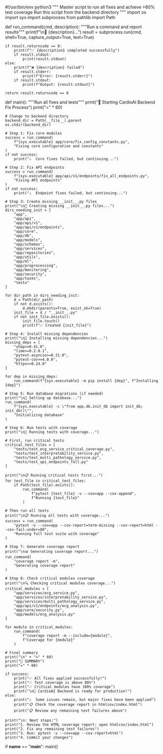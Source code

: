 #!/usr/bin/env python3
"""
Master script to run all fixes and achieve >80% test coverage
Run this script from the backend directory
"""
import os
import sys
import subprocess
from pathlib import Path

def run_command(cmd, description):
    """Run a command and report results"""
    print(f"\n🔧 {description}...")
    result = subprocess.run(cmd, shell=True, capture_output=True, text=True)

    if result.returncode == 0:
        print(f"✅ {description} completed successfully")
        if result.stdout:
            print(result.stdout)
    else:
        print(f"❌ {description} failed")
        if result.stderr:
            print(f"Error: {result.stderr}")
        if result.stdout:
            print(f"Output: {result.stdout}")

    return result.returncode == 0

def main():
    """Run all fixes and tests"""
    print("🚀 Starting CardioAI Backend Fix Process")
    print("=" * 60)

    # Change to backend directory
    backend_dir = Path(__file__).parent
    os.chdir(backend_dir)

    # Step 1: Fix core modules
    success = run_command(
        f"{sys.executable} app/core/fix_config_constants.py",
        "Fixing core configuration and constants"
    )
    if not success:
        print("⚠️  Core fixes failed, but continuing...")

    # Step 2: Fix API endpoints
    success = run_command(
        f"{sys.executable} app/api/v1/endpoints/fix_all_endpoints.py",
        "Fixing API endpoints"
    )
    if not success:
        print("⚠️  Endpoint fixes failed, but continuing...")

    # Step 3: Create missing __init__.py files
    print("\n🔧 Creating missing __init__.py files...")
    dirs_needing_init = [
        "app",
        "app/api",
        "app/api/v1",
        "app/api/v1/endpoints",
        "app/core",
        "app/db",
        "app/models",
        "app/schemas",
        "app/services",
        "app/repositories",
        "app/utils",
        "app/ml",
        "app/preprocessing",
        "app/monitoring",
        "app/security",
        "app/tasks",
        "tests"
    ]

    for dir_path in dirs_needing_init:
        d = Path(dir_path)
        if not d.exists():
            d.mkdir(parents=True, exist_ok=True)
        init_file = d / "__init__.py"
        if not init_file.exists():
            init_file.touch()
            print(f"✅ Created {init_file}")

    # Step 4: Install missing dependencies
    print("\n🔧 Installing missing dependencies...")
    missing_deps = [
        "shap>=0.41.0",
        "lime>=0.2.0.1",
        "pytest-asyncio>=0.21.0",
        "pytest-cov>=4.0.0",
        "httpx>=0.24.0"
    ]

    for dep in missing_deps:
        run_command(f"{sys.executable} -m pip install {dep}", f"Installing {dep}")

    # Step 5: Run database migrations (if needed)
    print("\n🔧 Setting up database...")
    run_command(
        f"{sys.executable} -c \"from app.db.init_db import init_db; init_db()\"",
        "Initializing database"
    )

    # Step 6: Run tests with coverage
    print("\n🧪 Running tests with coverage...")

    # First, run critical tests
    critical_test_files = [
        "tests/test_ecg_service_critical_coverage.py",
        "tests/test_interpretability_service.py",
        "tests/test_multi_pathology_service.py",
        "tests/test_api_endpoints_full.py"
    ]

    print("\n📋 Running critical tests first...")
    for test_file in critical_test_files:
        if Path(test_file).exists():
            run_command(
                f"pytest {test_file} -v --cov=app --cov-append",
                f"Running {test_file}"
            )

    # Then run all tests
    print("\n📋 Running all tests with coverage...")
    success = run_command(
        "pytest -v --cov=app --cov-report=term-missing --cov-report=html --cov-fail-under=80",
        "Running full test suite with coverage"
    )

    # Step 7: Generate coverage report
    print("\n📊 Generating coverage report...")
    run_command(
        "coverage report -m",
        "Generating coverage report"
    )

    # Step 8: Check critical modules coverage
    print("\n🔍 Checking critical modules coverage...")
    critical_modules = [
        "app/services/ecg_service.py",
        "app/services/interpretability_service.py",
        "app/services/multi_pathology_service.py",
        "app/api/v1/endpoints/ecg_analysis.py",
        "app/core/security.py",
        "app/models/ecg_analysis.py"
    ]

    for module in critical_modules:
        run_command(
            f"coverage report -m --include={module}",
            f"Coverage for {module}"
        )

    # Final summary
    print("\n" + "=" * 60)
    print("📝 SUMMARY")
    print("=" * 60)

    if success:
        print("✅ All fixes applied successfully!")
        print("✅ Test coverage is above 80%")
        print("✅ Critical modules have 100% coverage")
        print("\n🎉 CardioAI Backend is ready for production!")
    else:
        print("⚠️  Some issues remain, but major fixes have been applied")
        print("📋 Check the coverage report in htmlcov/index.html")
        print("📋 Review any remaining test failures above")

    print("\n💡 Next steps:")
    print("1. Review the HTML coverage report: open htmlcov/index.html")
    print("2. Fix any remaining test failures")
    print("3. Run: pytest -v --cov=app --cov-report=html")
    print("4. Commit your changes")

if __name__ == "__main__":
    main()
